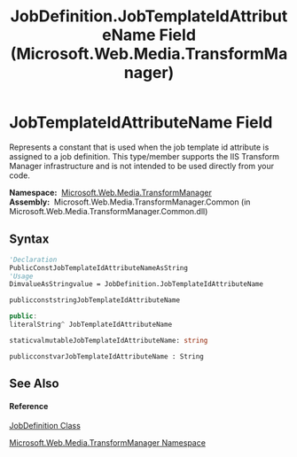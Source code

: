 ﻿---
title: JobDefinition.JobTemplateIdAttributeName Field (Microsoft.Web.Media.TransformManager)
TOCTitle: JobTemplateIdAttributeName Field
ms:assetid: F:Microsoft.Web.Media.TransformManager.JobDefinition.JobTemplateIdAttributeName
ms:mtpsurl: https://msdn.microsoft.com/en-us/library/microsoft.web.media.transformmanager.jobdefinition.jobtemplateidattributename(v=VS.90)
ms:contentKeyID: 35521068
ms.date: 06/14/2012
mtps_version: v=VS.90
f1_keywords:
- Microsoft.Web.Media.TransformManager.JobDefinition.JobTemplateIdAttributeName
dev_langs:
- CSharp
- JScript
- VB
- FSharp
- c++
api_location:
- Microsoft.Web.Media.TransformManager.Common.dll
api_name:
- Microsoft.Web.Media.TransformManager.JobDefinition.JobTemplateIdAttributeName
api_type:
- Managed
topic_type:
- apiref
- kbSyntax
product_family_name: VS
ROBOTS: INDEX,FOLLOW
---

# JobTemplateIdAttributeName Field

Represents a constant that is used when the job template id attribute is assigned to a job definition. This type/member supports the IIS Transform Manager infrastructure and is not intended to be used directly from your code.

**Namespace:**  [Microsoft.Web.Media.TransformManager](microsoft-web-media-transformmanager-namespace.md)  
**Assembly:**  Microsoft.Web.Media.TransformManager.Common (in Microsoft.Web.Media.TransformManager.Common.dll)

## Syntax

``` vb
'Declaration
PublicConstJobTemplateIdAttributeNameAsString
'Usage
DimvalueAsStringvalue = JobDefinition.JobTemplateIdAttributeName
```

``` csharp
publicconststringJobTemplateIdAttributeName
```

``` c++
public:
literalString^ JobTemplateIdAttributeName
```

``` fsharp
staticvalmutableJobTemplateIdAttributeName: string
```

``` jscript
publicconstvarJobTemplateIdAttributeName : String
```

## See Also

#### Reference

[JobDefinition Class](jobdefinition-class-microsoft-web-media-transformmanager.md)

[Microsoft.Web.Media.TransformManager Namespace](microsoft-web-media-transformmanager-namespace.md)

